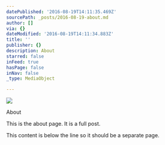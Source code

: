 ```yaml
---
datePublished: '2016-08-19T14:11:35.469Z'
sourcePath: _posts/2016-08-19-about.md
author: []
via: {}
dateModified: '2016-08-19T14:11:34.883Z'
title: ''
publisher: {}
description: About
starred: false
inFeed: true
hasPage: false
inNav: false
_type: MediaObject

---
```

![](https://imgflo.herokuapp.com/graph/vahj1ThiexotieMo/6b88ea787453ad135969f94806ae205e/croprotate.png?cropheight=4475&cropwidth=4703&degrees=0&input=https%3A%2F%2Fthe-grid-user-content.s3-us-west-2.amazonaws.com%2Fe75a46f8-88c2-421a-8746-71c4510cd6f7.png&x=86&y=0)

About

This is the about page. It is a full post.

This content is below the line so it should be a separate page.